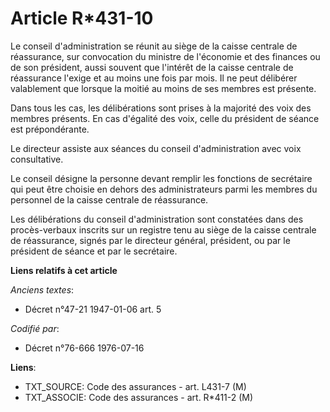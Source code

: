 # Article R*431-10

Le conseil d'administration se réunit au siège de la caisse centrale de réassurance, sur convocation du ministre de
l'économie et des finances ou de son président, aussi souvent que l'intérêt de la caisse centrale de réassurance l'exige et
au moins une fois par mois. Il ne peut délibérer valablement que lorsque la moitié au moins de ses membres est présente.

Dans tous les cas, les délibérations sont prises à la majorité des voix des membres présents. En cas d'égalité des voix,
celle du président de séance est prépondérante.

Le directeur assiste aux séances du conseil d'administration avec voix consultative.

Le conseil désigne la personne devant remplir les fonctions de secrétaire qui peut être choisie en dehors des administrateurs
parmi les membres du personnel de la caisse centrale de réassurance.

Les délibérations du conseil d'administration sont constatées dans des procès-verbaux inscrits sur un registre tenu au siège
de la caisse centrale de réassurance, signés par le directeur général, président, ou par le président de séance et par le
secrétaire.

**Liens relatifs à cet article**

_Anciens textes_:

  - Décret n°47-21 1947-01-06 art. 5

_Codifié par_:

  - Décret n°76-666 1976-07-16

**Liens**:

  - TXT_SOURCE: Code des assurances - art. L431-7 (M)
  - TXT_ASSOCIE: Code des assurances - art. R*411-2 (M)
